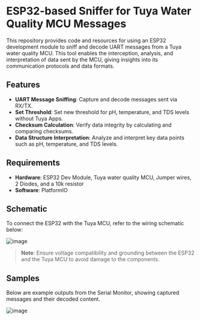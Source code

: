 # ESP32-based Sniffer for Tuya Water Quality MCU Messages

This repository provides code and resources for using an ESP32 development module to sniff and decode UART messages from a Tuya water quality MCU. 
This tool enables the interception, analysis, and interpretation of data sent by the MCU, giving insights into its communication protocols and data formats.

## Features
- **UART Message Sniffing**: Capture and decode messages sent via RX/TX.
- **Set Threshold**: Set new threshold for pH, temperature, and TDS levels without Tuya Apps. 
- **Checksum Calculation**: Verify data integrity by calculating and comparing checksums.
- **Data Structure Interpretation**: Analyze and interpret key data points such as pH, temperature, and TDS levels.

## Requirements
- **Hardware**: ESP32 Dev Module, Tuya water quality MCU, Jumper wires, 2 Diodes, and a 10k resistor
- **Software**: PlatformIO

## Schematic
To connect the ESP32 with the Tuya MCU, refer to the wiring schematic below:

![image](https://github.com/user-attachments/assets/8abe70a9-f820-483c-9f06-85a581a5c0dd)

> **Note**: Ensure voltage compatibility and grounding between the ESP32 and the Tuya MCU to avoid damage to the components.

## Samples
Below are example outputs from the Serial Monitor, showing captured messages and their decoded content.

![image](https://github.com/user-attachments/assets/b943d988-4506-4126-95c5-118df1564b31)
